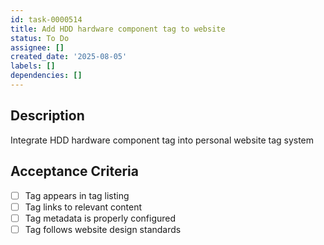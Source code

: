 ```yaml
---
id: task-0000514
title: Add HDD hardware component tag to website
status: To Do
assignee: []
created_date: '2025-08-05'
labels: []
dependencies: []
---
```


## Description

Integrate HDD hardware component tag into personal website tag system

## Acceptance Criteria

- [ ] Tag appears in tag listing
- [ ] Tag links to relevant content
- [ ] Tag metadata is properly configured
- [ ] Tag follows website design standards
